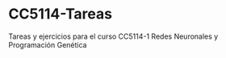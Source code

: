 # CC5114-Tareas
Tareas y ejercicios para el curso CC5114-1 Redes Neuronales y Programación Genética
